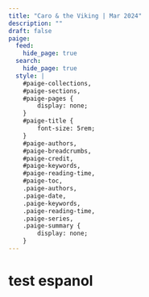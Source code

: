 ```yaml
---
title: "Caro & the Viking | Mar 2024"
description: ""
draft: false
paige:
  feed:
    hide_page: true
  search:
    hide_page: true
  style: |
    #paige-collections,
    #paige-sections,
    #paige-pages {
        display: none;
    }
    #paige-title {
        font-size: 5rem;
    }
    #paige-authors,
    #paige-breadcrumbs,
    #paige-credit,
    #paige-keywords,
    #paige-reading-time,
    #paige-toc,
    .paige-authors,
    .paige-date,
    .paige-keywords,
    .paige-reading-time,
    .paige-series,
    .paige-summary {
        display: none;
    }
---
```


# test espanol